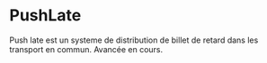 # PushLate
Push late est un systeme de distribution de billet de retard dans les transport en commun. Avancée en cours.
